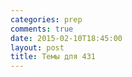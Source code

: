 ```yaml
---
categories: prep
comments: true
date: 2015-02-10T18:45:00
layout: post
title: Темы для 431
---
```


